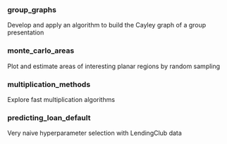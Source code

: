 ### group_graphs

Develop and apply an algorithm to build the Cayley graph of a group presentation

### monte_carlo_areas

Plot and estimate areas of interesting planar regions by random sampling

### multiplication_methods

Explore fast multiplication algorithms

### predicting_loan_default

Very naive hyperparameter selection with LendingClub data